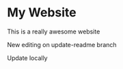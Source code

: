 # My Website

This is a really awesome website

New editing on update-readme branch

Update locally
